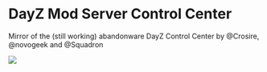 # DayZ Mod Server Control Center
Mirror of the (still working) abandonware DayZ Control Center by @Crosire, @novogeek and @Squadron

![](http://i.imgur.com/8efOuUL.png)
